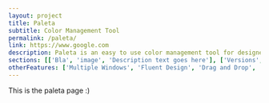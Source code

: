 ```yaml
---
layout: project
title: Paleta
subtitle: Color Management Tool
permalink: /paleta/
link: https://www.google.com
description: Paleta is an easy to use color management tool for designers.
sections: [['Bla', 'image', 'Description text goes here'], ['Versions', 'image', 'Description text goes here'], ['Copy from Clipboard', 'image', 'Description text goes here'], ['Versions', 'image', 'Description text goes here']]
otherFeatures: ['Multiple Windows', 'Fluent Design', 'Drag and Drop', 'Null', 'Built for Windows']
---
```


This is the paleta page :)
